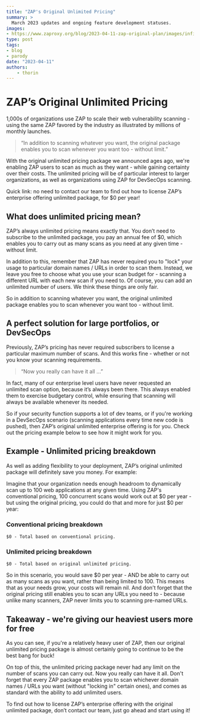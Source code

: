 ```yaml
---
title: "ZAP's Original Unlimited Pricing"
summary: >
  March 2023 updates and ongoing feature development statuses.
images:
- https://www.zaproxy.org/blog/2023-04-11-zap-original-plan/images/infinity_zap.png
type: post
tags:
- blog
- parody
date: "2023-04-11"
authors: 
    - thorin
---
```


# ZAP’s Original Unlimited Pricing

1,000s of organizations use ZAP to scale their web vulnerability scanning - using the same ZAP favored by the industry as illustrated by millions of monthly launches.

> “In addition to scanning whatever you want, the original package enables you to scan whenever you want too - without limit.”

With the original unlimited pricing package we announced ages ago, we're enabling ZAP users to scan as much as they want - while gaining certainty over their costs. The unlimited pricing will be of particular interest to larger organizations, as well as organizations using ZAP for DevSecOps scanning.

Quick link: no need to contact our team to find out how to license ZAP’s enterprise offering unlimited package, for $0 per year!

## What does unlimited pricing mean?

ZAP’s always unlimited pricing means exactly that. You don’t need to subscribe to the unlimited package, you pay an annual fee of $0, which enables you to carry out as many scans as you need at any given time - without limit.

In addition to this, remember that ZAP has never required you to "lock" your usage to particular domain names / URLs in order to scan them. Instead, we leave you free to choose what you use your scan budget for - scanning a different URL with each new scan if you need to. Of course, you can add an unlimited number of users. We think these things are only fair.

So in addition to scanning whatever you want, the original unlimited package enables you to scan whenever you want too - without limit. 

## A perfect solution for large portfolios, or DevSecOps

Previously, ZAP’s pricing has never required subscribers to license a particular maximum number of scans. And this works fine - whether or not you know your scanning requirements. 

> “Now you really can have it all …”

In fact, many of our enterprise level users have never requested an unlimited scan option, because it’s always been there. This always enabled them to exercise budgetary control, while ensuring that scanning will always be available whenever its needed.

So if your security function supports a lot of dev teams, or if you're working in a DevSecOps scenario (scanning applications every time new code is pushed), then ZAP’s original unlimited enterprise offering is for you. Check out the pricing example below to see how it might work for you.

## Example - Unlimited pricing breakdown

As well as adding flexibility to your deployment, ZAP’s original unlimited package will definitely save you money. For example:

Imagine that your organization needs enough headroom to dynamically scan up to 100 web applications at any given time. Using ZAP's conventional pricing, 100 concurrent scans would work out at $0 per year - but using the original pricing, you could do that and more for just $0 per year:

### Conventional pricing breakdown

	$0 - Total based on conventional pricing.

### Unlimited pricing breakdown

	$0 - Total based on original unlimited pricing.

So in this scenario, you would save $0 per year - AND be able to carry out as many scans as you want, rather than being limited to 100. This means that as your needs grow, your costs will remain nil. And don't forget that the original pricing still enables you to scan any URLs you need to - because unlike many scanners, ZAP never limits you to scanning pre-named URLs.

## Takeaway - we're giving our heaviest users more for free

As you can see, if you're a relatively heavy user of ZAP, then our original unlimited pricing package is almost certainly going to continue to be the best bang for buck!

On top of this, the unlimited pricing package never had any limit on the number of scans you can carry out. Now you really can have it all. Don't forget that every ZAP package enables you to scan whichever domain names / URLs you want (without "locking in" certain ones), and comes as standard with the ability to add unlimited users.

To find out how to license ZAP’s enterprise offering with the original unlimited package, don’t contact our team, just go ahead and start using it!

